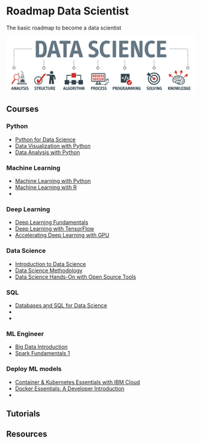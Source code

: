 # Roadmap Data Scientist

The basic roadmap to become a data scientist

<p align="center">
<img src="ds_o.png">
</p>

## Courses

### Python

- [Python for Data Science](https://courses.cognitiveclass.ai/courses/course-v1:Cognitiveclass+PY0101EN+v2/info)
- [Data Visualization with Python](https://courses.cognitiveclass.ai/courses/course-v1:CognitiveClass+DV0101EN+v1/info)
- [Data Analysis with Python](https://courses.cognitiveclass.ai/courses/course-v1:CognitiveClass+DA0101EN+2017/info)

### Machine Learning

- [Machine Learning with Python](https://courses.cognitiveclass.ai/courses/course-v1:CognitiveClass+ML0101ENv3+2018/info)
- [Machine Learning with R](https://cognitiveclass.ai/courses/machine-learning-r)
-

### Deep Learning

- [Deep Learning Fundamentals](https://courses.cognitiveclass.ai/courses/course-v1:DeepLearning.TV+ML0115EN+v2.0/info)
- [Deep Learning with TensorFlow](https://courses.cognitiveclass.ai/courses/course-v1:CognitiveClass+ML0120ENv2+2018/info)
- [Accelerating Deep Learning with GPU](https://courses.cognitiveclass.ai/courses/course-v1:IBMDeveloperSkillsNetwork+ML0122ENv1+2019/info)

### Data Science

- [Introduction to Data Science](https://courses.cognitiveclass.ai/courses/course-v1:BigDataUniversity+DS0101EN+2016/info)
- [Data Science Methodology](https://courses.cognitiveclass.ai/courses/course-v1:CognitiveClass+DS0103EN+v3/info)
- [Data Science Hands-On with Open Source Tools](https://courses.cognitiveclass.ai/courses/course-v1:CognitiveClass+DS0105EN+v2/info)

### SQL

- [Databases and SQL for Data Science](https://www.coursera.org/learn/sql-data-science)
-
-

### ML Engineer

- [Big Data Introduction](https://courses.cognitiveclass.ai/courses/course-v1:BigDataUniversity+BD0101EN+2016_T2/courseware)
- [Spark Fundamentals 1](https://courses.cognitiveclass.ai/courses/course-v1:BigDataUniversity+BD0211EN+2016/info)

### Deploy ML models

- [Container & Kubernetes Essentials with IBM Cloud](https://courses.cognitiveclass.ai/courses/course-v1:CognitiveClass+CO0201EN+v1/info)
- [Docker Essentials: A Developer Introduction](https://courses.cognitiveclass.ai/courses/course-v1:IBMDeveloperSkillsNetwork+CO0101EN+v1/info)
-

## Tutorials

## Resources
